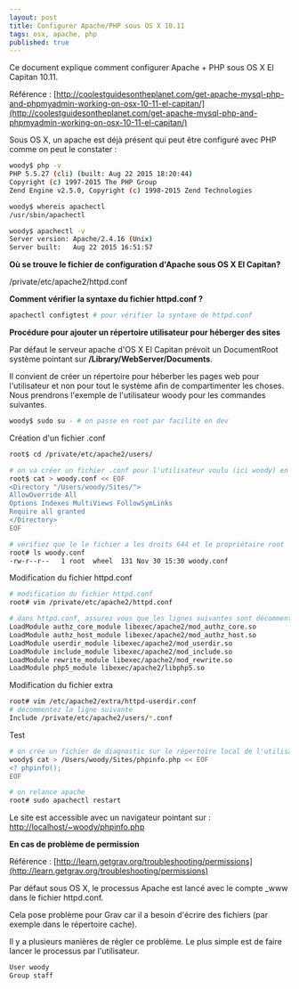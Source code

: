 ```yaml
---
layout: post
title: Configurer Apache/PHP sous OS X 10.11
tags: osx, apache, php
published: true
---
```


Ce document explique comment configurer Apache + PHP sous OS X El Capitan 10.11.

Référence : [http://coolestguidesontheplanet.com/get-apache-mysql-php-and-phpmyadmin-working-on-osx-10-11-el-capitan/](http://coolestguidesontheplanet.com/get-apache-mysql-php-and-phpmyadmin-working-on-osx-10-11-el-capitan/)


Sous OS X, un apache est déjà présent qui peut être configuré avec PHP comme on peut le constater :
```sh
woody$ php -v
PHP 5.5.27 (cli) (built: Aug 22 2015 18:20:44)
Copyright (c) 1997-2015 The PHP Group
Zend Engine v2.5.0, Copyright (c) 1998-2015 Zend Technologies

woody$ whereis apachectl
/usr/sbin/apachectl

woody$ apachectl -v
Server version: Apache/2.4.16 (Unix)
Server built:   Aug 22 2015 16:51:57
```

**Où se trouve le fichier de configuration d'Apache sous OS X El Capitan?**

/private/etc/apache2/httpd.conf

**Comment vérifier la syntaxe du fichier httpd.conf ?**

````sh
apachectl configtest # pour vérifier la syntaxe de httpd.conf
````

**Procédure pour ajouter un répertoire utilisateur pour héberger des sites**

Par défaut le serveur apache d'OS X El Capitan prévoit un DocumentRoot système pointant sur **/Library/WebServer/Documents**.

Il convient de créer un répertoire pour héberber les pages web pour l'utilisateur et non pour tout le système afin de compartimenter les choses. Nous prendrons l'exemple de l'utilisateur woody pour les commandes suivantes.

```sh
woody$ sudo su - # on passe en root par facilité en dev
```

Création d'un fichier .conf

```sh
root$ cd /private/etc/apache2/users/

# on va créer un fichier .conf pour l'utilisateur voulu (ici woody) en utilisant un bloc Here documents
root$ cat > woody.conf << EOF
<Directory "/Users/woody/Sites/">
AllowOverride All
Options Indexes MultiViews FollowSymLinks
Require all granted
</Directory>
EOF

# vérifiez que le le fichier a les droits 644 et le propriétaire root
root# ls woody.conf
-rw-r--r--   1 root  wheel  131 Nov 30 15:30 woody.conf
```

Modification du fichier httpd.conf

```sh
# modification du fichier httpd.conf
root# vim /private/etc/apache2/httpd.conf

# dans httpd.conf, assurez vous que les lignes suivantes sont décommentées
LoadModule authz_core_module libexec/apache2/mod_authz_core.so
LoadModule authz_host_module libexec/apache2/mod_authz_host.so
LoadModule userdir_module libexec/apache2/mod_userdir.so
LoadModule include_module libexec/apache2/mod_include.so
LoadModule rewrite_module libexec/apache2/mod_rewrite.so
LoadModule php5_module libexec/apache2/libphp5.so
```

Modification du fichier extra

```sh
root# vim /etc/apache2/extra/httpd-userdir.conf
# décommentez la ligne suivante
Include /private/etc/apache2/users/*.conf
```

Test

```sh
# on crée un fichier de diagnostic sur le répertoire local de l'utilisateur
woody$ cat > /Users/woody/Sites/phpinfo.php << EOF
<? phpinfo();
EOF

# on relance apache
root# sudo apachectl restart
```

Le site est accessible avec un navigateur pointant sur :
[http://localhost/~woody/phpinfo.php](http://localhost/~woody/phpinfo.php)

**En cas de problème de permission**

Référence : [http://learn.getgrav.org/troubleshooting/permissions](http://learn.getgrav.org/troubleshooting/permissions)

Par défaut sous OS X, le processus Apache est lancé avec le compte \_www dans le fichier httpd.conf.

Cela pose problème pour Grav car il a besoin d'écrire des fichiers (par exemple dans le répertoire cache).

Il y a plusieurs manières de régler ce problème. Le plus simple est de faire lancer le processus par
l'utilisateur.

```sh
User woody
Group staff
```
